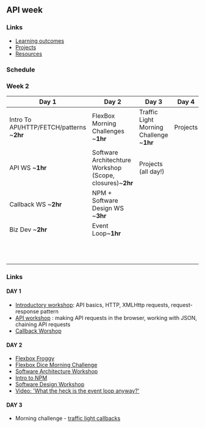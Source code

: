 ## API week

### Links

* [Learning outcomes](/coursebook/week-2/learning-outcomes.md)
* [Projects](/coursebook/week-2/project.md)
* [Resources](/coursebook/week-2/resources.md)

### Schedule
### Week 2
Day 1|Day 2|Day 3|Day 4| Day 5 
---|---|---|---|---
Intro To API/HTTP/FETCH/patterns ~**2hr** |FlexBox Morning Challenges ~**1hr**|Traffic Light Morning Challenge ~**1hr**| Projects| Code review ~**1hr**
API WS ~**1hr**|Software Architechture Workshop (Scope, closures)~**2hr**|Projects (all day!)|| Respond to issues ~**2hr**
Callback WS ~**2hr**|NPM + Software Design WS ~**3hr**|||Presentation planning ~**1hr**
Biz Dev ~**2hr**|Event Loop~**1hr**||| Presentations ~**1hr**
|||||Stop Go Continues! ~**2hr**

### Links 

#### DAY 1

- [Introductory workshop](https://github.com/shiryz/api-workshop): API basics, HTTP, XMLHttp requests, request-response pattern
- [API workshop](https://github.com/emilyb7/workshop-APIs) : making API requests in the browser, working with JSON, chaining API requests
- [Callback Worshop](https://github.com/shiryz/call-it-back)


#### DAY 2

- [Flexbox Froggy](http://flexboxfroggy.com/)
- [Flexbox Dice Morning Challenge](https://github.com/smarthutza/flexbox-workshop)
- [Software Architecture Workshop](https://github.com/foundersandcoders/Workshop-Software-Architecture-Design)
- [Intro to NPM](https://github.com/foundersandcoders/npm-introduction)
- [Software Design Workshop](https://github.com/foundersandcoders/ws-software-design-js)
- [Video: 'What the heck is the event loop anyway?'](https://www.youtube.com/watch?v=8aGhZQkoFbQ&t=5s)



#### DAY 3

- Morning challenge - [traffic light callbacks](https://github.com/foundersandcoders/morning-challenge-traffic-lights)

